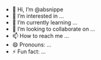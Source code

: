 - 👋 Hi, I’m @absnippe
- 👀 I’m interested in ...
- 🌱 I’m currently learning ...
- 💞️ I’m looking to collaborate on ...
- 📫 How to reach me ...
- 😄 Pronouns: ...
- ⚡ Fun fact: ...

<!---
absnippe/absnippe is a ✨ special ✨ repository because its `README.md` (this file) appears on your GitHub profile.
You can click the Preview link to take a look at your changes.
--->
